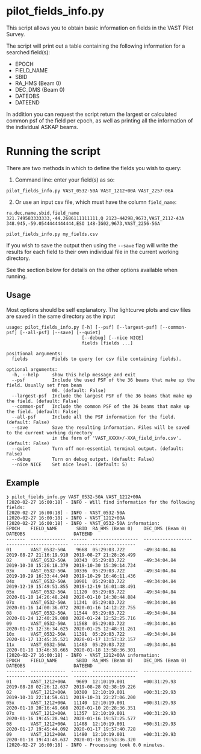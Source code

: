 # pilot\_fields\_info.py

This script allows you to obtain basic information on fields in the VAST Pilot Survey.

The script will print out a table containing the following information for a searched field(s):
* EPOCH
* FIELD_NAME
* SBID 
* RA_HMS (Beam 0)
* DEC_DMS (Beam 0)
* DATEOBS
* DATEEND

In addition you can request the script return the largest or calculated common psf of the field per epoch, as well as printing all the information of the individual ASKAP beams. 

# Running the script

There are two methods in which to define the fields you wish to query:

1. Command line: enter your field(s) as so:
```
pilot_fields_info.py VAST_0532-50A VAST_1212+00A VAST_2257-06A
```

2. Or use an input csv file, which must have the column `field_name`:
```
ra,dec,name,sbid,field_name
321.749583333333,-44.2686111111111,Q 2123-4429B,9673,VAST_2112-43A
348.945,-59.0544444444444,ESO 148-IG02,9673,VAST_2256-56A
```
```
pilot_fields_info.py my_fields.csv
```

If you wish to save the output then using the `--save` flag will write the results for each field to their own individual file in the current working directory.

See the section below for details on the other options available when running.

## Usage

Most options should be self explanatory. The lightcurve plots and csv files are saved in the same directory as the input

```
usage: pilot_fields_info.py [-h] [--psf] [--largest-psf] [--common-psf] [--all-psf] [--save] [--quiet]
                            [--debug] [--nice NICE]
                            fields [fields ...]

positional arguments:
  fields         Fields to query (or csv file containing fields).

optional arguments:
  -h, --help     show this help message and exit
  --psf          Include the used PSF of the 36 beams that make up the field. Usually set from beam
                 00. (default: False)
  --largest-psf  Include the largest PSF of the 36 beams that make up the field. (default: False)
  --common-psf   Include the common PSF of the 36 beams that make up the field. (default: False)
  --all-psf      Include all the PSF information for the field. (default: False)
  --save         Save the resulting information. Files will be saved to the current working directory
                 in the form of 'VAST_XXXX+/-XXA_field_info.csv'. (default: False)
  --quiet        Turn off non-essential terminal output. (default: False)
  --debug        Turn on debug output. (default: False)
  --nice NICE    Set nice level. (default: 5)
```

## Example

```
❯ pilot_fields_info.py VAST_0532-50A VAST_1212+00A
[2020-02-27 16:00:18] - INFO - Will find information for the following fields:
[2020-02-27 16:00:18] - INFO - VAST_0532-50A
[2020-02-27 16:00:18] - INFO - VAST_1212+00A
[2020-02-27 16:00:18] - INFO - VAST_0532-50A information:
EPOCH    FIELD_NAME       SBID  RA_HMS (Beam 0)    DEC_DMS (Beam 0)    DATEOBS                  DATEEND
-------  -------------  ------  -----------------  ------------------  -----------------------  -----------------------
01       VAST_0532-50A    9668  05:29:03.722       -49:34:04.84        2019-08-27 21:16:19.910  2019-08-27 21:28:26.499
02       VAST_0532-50A   10343  05:29:03.722       -49:34:04.84        2019-10-30 15:26:18.379  2019-10-30 15:39:14.734
03x      VAST_0532-50A   10336  05:29:03.722       -49:34:04.84        2019-10-29 16:33:44.940  2019-10-29 16:46:11.436
04x      VAST_0532-50A   10901  05:29:03.722       -49:34:04.84        2019-12-19 15:49:51.855  2019-12-19 16:01:48.491
05x      VAST_0532-50A   11120  05:29:03.722       -49:34:04.84        2020-01-10 14:26:48.248  2020-01-10 14:38:44.884
07x      VAST_0532-50A   11341  05:29:03.722       -49:34:04.84        2020-01-16 14:00:36.072  2020-01-16 14:12:22.755
08       VAST_0532-50A   11544  05:29:03.722       -49:34:04.84        2020-01-24 12:40:29.080  2020-01-24 12:52:25.716
09       VAST_0532-50A   11568  05:29:03.722       -49:34:04.84        2020-01-25 12:36:34.625  2020-01-25 12:48:31.261
10x      VAST_0532-50A   11391  05:29:03.722       -49:34:04.84        2020-01-17 13:45:35.521  2020-01-17 13:57:32.157
11x      VAST_0532-50A   11463  05:29:03.722       -49:34:04.84        2020-01-18 13:46:39.665  2020-01-18 13:58:36.301
[2020-02-27 16:00:18] - INFO - VAST_1212+00A information:
EPOCH    FIELD_NAME       SBID  RA_HMS (Beam 0)    DEC_DMS (Beam 0)    DATEOBS                  DATEEND
-------  -------------  ------  -----------------  ------------------  -----------------------  -----------------------
01       VAST_1212+00A    9669  12:10:19.001       +00:31:29.93        2019-08-28 02:26:12.637  2019-08-28 02:38:19.226
02       VAST_1212+00A   10380  12:10:19.001       +00:31:29.93        2019-10-31 22:14:59.611  2019-10-31 22:27:06.200
05x      VAST_1212+00A   11140  12:10:19.001       +00:31:29.93        2020-01-10 20:16:49.668  2020-01-10 20:28:36.351
07x      VAST_1212+00A   11357  12:10:19.001       +00:31:29.93        2020-01-16 19:45:28.941  2020-01-16 19:57:25.577
08       VAST_1212+00A   11408  12:10:19.001       +00:31:29.93        2020-01-17 19:45:44.092  2020-01-17 19:57:40.728
09       VAST_1212+00A   11480  12:10:19.001       +00:31:29.93        2020-01-18 19:41:49.637  2020-01-18 19:53:36.320
[2020-02-27 16:00:18] - INFO - Processing took 0.0 minutes.

```
